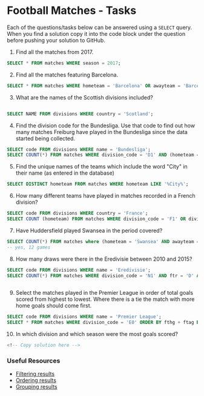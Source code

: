 # Football Matches - Tasks

Each of the questions/tasks below can be answered using a `SELECT` query. When you find a solution copy it into the code block under the question before pushing your solution to GitHub.

1) Find all the matches from 2017.

```sql
SELECT * FROM matches WHERE season = 2017;


```

2) Find all the matches featuring Barcelona.

```sql
SELECT * FROM matches WHERE hometeam = 'Barcelona' OR awayteam = 'Barcelona'


```

3) What are the names of the Scottish divisions included?

```sql

SELECT NAME FROM divisions WHERE country = 'Scotland';


```

4) Find the division code for the Bundesliga. Use that code to find out how many matches Freiburg have played in the Bundesliga since the data started being collected.

```sql
SELECT code FROM divisions WHERE name = 'Bundesliga';
SELECT COUNT(*) FROM matches WHERE division_code = 'D1' AND (hometeam = 'Freiburg' OR awayteam = 'Freiburg');


```

5) Find the unique names of the teams which include the word "City" in their name (as entered in the database)

```sql
SELECT DISTINCT hometeam FROM matches WHERE hometeam LIKE '%City%';


```

6) How many different teams have played in matches recorded in a French division?

```sql
SELECT code FROM divisions WHERE country = 'France';
SELECT COUNT (hometeam) FROM matches WHERE division_code = 'F1' OR division_code = 'F2';


```

7) Have Huddersfield played Swansea in the period covered?

```sql
SELECT COUNT(*) FROM matches where (hometeam = 'Swansea' AND awayteam = 'Huddersfield') OR (hometeam = 'Huddersfield' AND awayteam = 'Swansea');
-- yes, 12 games


```

8) How many draws were there in the Eredivisie between 2010 and 2015?

```sql
SELECT code FROM divisions WHERE name = 'Eredivisie';
SELECT COUNT(*) FROM matches WHERE division_code = 'N1' AND ftr = 'D' AND season BETWEEN '2010' AND '2015';
 

```

9) Select the matches played in the Premier League in order of total goals scored from highest to lowest. Where there is a tie the match with more home goals should come first.

```sql
SELECT code FROM divisions WHERE name = 'Premier League';
SELECT * FROM matches WHERE division_code = 'E0' ORDER BY fthg + ftag DESC;  


```

10) In which division and which season were the most goals scored?

```sql
<!-- Copy solution here -->


```

### Useful Resources

- [Filtering results](https://www.w3schools.com/sql/sql_where.asp)
- [Ordering results](https://www.w3schools.com/sql/sql_orderby.asp)
- [Grouping results](https://www.w3schools.com/sql/sql_groupby.asp)